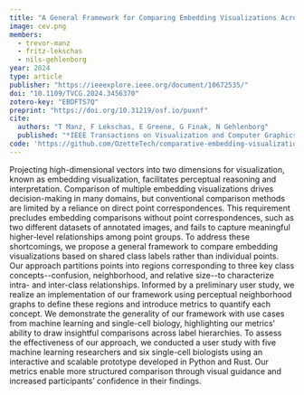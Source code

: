 ```yaml
---
title: "A General Framework for Comparing Embedding Visualizations Across Class-Label Hierarchies"
image: cev.png
members:
  - trevor-manz
  - fritz-lekschas
  - nils-gehlenborg
year: 2024
type: article
publisher: "https://ieeexplore.ieee.org/document/10672535/"
doi: "10.1109/TVCG.2024.3456370"
zotero-key: "EBDFTS7Q"
preprint: "https://doi.org/10.31219/osf.io/puxnf"
cite:
  authors: "T Manz, F Lekschas, E Greene, G Finak, N Gehlenborg"
  published: "*IEEE Transactions on Visualization and Computer Graphics* 1-11"
code: 'https://github.com/OzetteTech/comparative-embedding-visualization'
---
```

Projecting high-dimensional vectors into two dimensions for visualization,
known as embedding visualization, facilitates perceptual reasoning and
interpretation. Comparison of multiple embedding visualizations drives
decision-making in many domains, but conventional comparison methods are
limited by a reliance on direct point correspondences. This requirement
precludes embedding comparisons without point correspondences, such as two
different datasets of annotated images, and fails to capture meaningful
higher-level relationships among point groups. To address these shortcomings,
we propose a general framework to compare embedding visualizations based on
shared class labels rather than individual points. Our approach partitions
points into regions corresponding to three key class concepts--confusion,
neighborhood, and relative size--to characterize intra- and inter-class
relationships. Informed by a preliminary user study, we realize an
implementation of our framework using perceptual neighborhood graphs to define
these regions and introduce metrics to quantify each concept. We demonstrate
the generality of our framework with use cases from machine learning and
single-cell biology, highlighting our metrics' ability to draw insightful
comparisons across label hierarchies. To assess the effectiveness of our
approach, we conducted a user study with five machine learning researchers and
six single-cell biologists using an interactive and scalable prototype
developed in Python and Rust. Our metrics enable more structured comparison
through visual guidance and increased participants’ confidence in their
findings.

